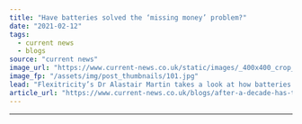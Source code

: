 ```yaml
---
title: "Have batteries solved the ‘missing money’ problem?"
date: "2021-02-12"
tags: 
  - current news
  - blogs
source: "current news"
image_url: "https://www.current-news.co.uk/static/images/_400x400_crop_center-center/Alastair-Martin-credit-Flexitricity.jpg"
image_fp: "/assets/img/post_thumbnails/101.jpg"
lead: "Flexitricity’s Dr Alastair Martin takes a look at how batteries and the Capacity Market have grown over the past decade to meet the so-called “missing money” problem."
article_url: "https://www.current-news.co.uk/blogs/after-a-decade-has-the-missing-money-problem-been-solved?utm_source=rss-feeds&utm_medium=rss&utm_campaign=rss"
---
```


---
